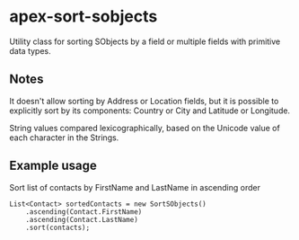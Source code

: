 apex-sort-sobjects
=================

Utility class for sorting SObjects by a field or multiple fields with primitive data types.

Notes
-----

It doesn't allow sorting by Address or Location fields, but it is possible to explicitly sort by its components: Country or City and Latitude or Longitude.

String values compared lexicographically, based on the Unicode value of each character in the Strings.

Example usage
-------------

Sort list of contacts by FirstName and LastName in ascending order
```apex
List<Contact> sortedContacts = new SortSObjects() 
    .ascending(Contact.FirstName)
    .ascending(Contact.LastName)
    .sort(contacts);
```
